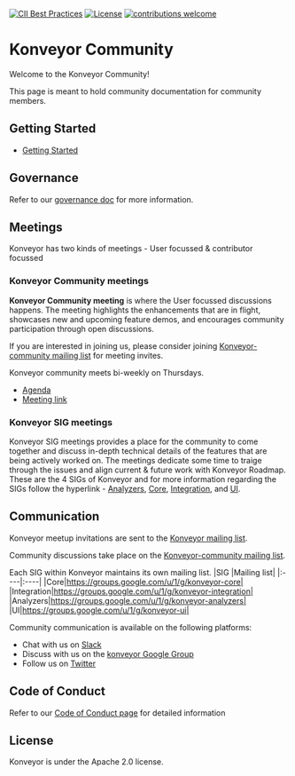 [![CII Best Practices](https://bestpractices.coreinfrastructure.org/projects/6384/badge)](https://bestpractices.coreinfrastructure.org/projects/6384) [![License](http://img.shields.io/:license-apache-blue.svg)](http://www.apache.org/licenses/LICENSE-2.0.html) [![contributions welcome](https://img.shields.io/badge/contributions-welcome-brightgreen.svg?style=flat)](https://github.com/konveyor/community/pulls)

# Konveyor Community

Welcome to the Konveyor Community!

This page is meant to hold community documentation for community members.

## Getting Started
* [Getting Started](gsg.md)

## Governance
Refer to our [governance doc](GOVERNANCE.md) for more information.

## Meetings

Konveyor has two kinds of meetings - User focussed & contributor focussed

### Konveyor Community meetings

**Konveyor Community meeting** is where the User focussed discussions happens. 
The meeting highlights the enhancements that are in flight, showcases new and upcoming feature demos, 
and encourages community participation through open discussions.

If you are interested in joining us, please consider joining
[Konveyor-community mailing list](https://groups.google.com/g/konveyor-community)
for meeting invites. 

Konveyor community meets bi-weekly on Thursdays.
* [Agenda](https://docs.google.com/document/d/18vsvW8aO1iJqCXUCi-X2_PjfzuSVE5Ue3vgxlTYl10g/edit)
* [Meeting link](https://meet.google.com/jmn-poqi-evw)

### Konveyor SIG meetings

Konveyor SIG meetings provides a place for the community to come together 
and discuss in-depth technical details of the features that are being actively worked on.
The meetings dedicate some time to traige through the issues and align current & future work with Konveyor Roadmap.
These are the 4 SIGs of Konveyor and for more information regarding the SIGs follow the hyperlink - [Analyzers](https://github.com/konveyor/community/tree/main/sig-analyzers), 
[Core](https://github.com/konveyor/community/tree/main/sig-core), 
[Integration](https://github.com/konveyor/community/tree/main/sig-integration), 
and [UI](https://github.com/konveyor/community/tree/main/sig-ui). 


## Communication
Konveyor meetup invitations are sent to the [Konveyor mailing list](https://groups.google.com/g/konveyorio).

Community discussions take place on the [Konveyor-community mailing list](https://groups.google.com/g/konveyor-community).

Each SIG within Konveyor maintains its own mailing list. 
|SIG |Mailing list|
|:----|:----|
|Core|https://groups.google.com/u/1/g/konveyor-core|
|Integration|https://groups.google.com/u/1/g/konveyor-integration|
|Analyzers|https://groups.google.com/u/1/g/konveyor-analyzers|
|UI|https://groups.google.com/u/1/g/konveyor-ui|
 

 Community communication is available on the following platforms:
 * Chat with us on [Slack](https://kubernetes.slack.com/archives/CR85S82A2)
 * Discuss with us on the [konveyor Google Group](https://groups.google.com/g/konveyorio)
 * Follow us on [Twitter](https://twitter.com/Konveyor_io)
 

## Code of Conduct
Refer to our [Code of Conduct page](https://github.com/konveyor/community/blob/main/CODE_OF_CONDUCT.md) for detailed information

## License

Konveyor is under the Apache 2.0 license.
